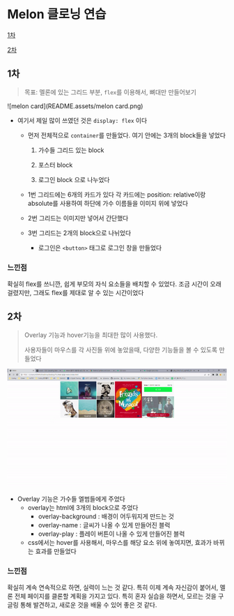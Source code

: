 # Melon 클로닝 연습

[1차](#1차)

[2차](#2차)

## 1차

> 목표: 멜론에 있는 그리드 부분, `flex`를 이용해서, 뼈대만 만들어보기

![melon card](README.assets/melon card.png)

- 여기서 제일 많이 쓰였던 것은 `display: flex` 이다

  - 먼저 전체적으로 `container`를 만들었다. 여기 안에는 3개의 block들을 넣었다

    1. 가수들 그리드 있는 block

    2. 포스터 block

    3. 로그인 block 으로 나누었다

  - 1번 그리드에는 6개의 카드가 있다 각 카드에는 position: relative이랑 absolute를 사용하여 하단에 가수 이름들을 이미지 위에 넣었다
  - 2번 그리드는 이미지만 넣어서 간단했다
  - 3번 그리드는 2개의 block으로 나뉘었다
    - 로그인은 `<button>` 태그로 로그인 창을 만들었다

### 느낀점

확실히 flex를 쓰니깐, 쉽게 부모의 자식 요소들을 배치할 수 있었다. 조금 시간이 오래 걸렸지만, 그래도 flex를 제대로 알 수 있는 시간이었다



## 2차

> Overlay 기능과 hover기능을 최대한 많이 사용했다.
>
> 사용자들이 마우스를 각 사진들 위에 놓았을때, 다양한 기능들을 볼 수 있도록 만들었다

![melon_2차_수정](README.assets/melon_2차_수정.gif)

- Overlay 기능은 가수들 엘범들에게 주었다
  - overlay는 html에 3개의 block으로 주었다
    - overlay-background : 배경이 어두워지게 만드는 것
    - overlay-name : 글씨가 나올 수 있게 만들어진 블럭
    - overlay-play : 플레이 버튼이 나올 수 있게 만들어진 블럭
  - css에서는 hover를 사용해서, 마우스를 해당 요소 위에 놓여지면, 효과가 바뀌는 효과를 만들었다

### 느낀점

확실히 계속 연속적으로 하면, 실력이 느는 것 같다. 특히 이제 계속 자신감이 붙어서, 멜론 전체 페이지를 클론할 계획을 가지고 있다. 특히 혼자 실습을 하면서, 모르는 것을 구글링 통해 발견하고, 새로운 것을 배울 수 있어 좋은 것 같다.